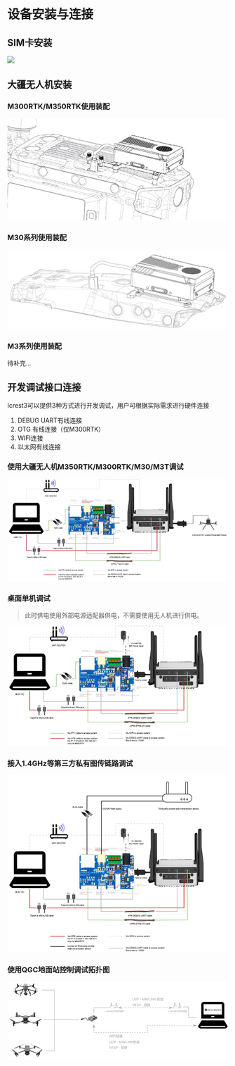 # 设备安装与连接

## SIM卡安装

![](images/SIM.jpg)
## 大疆无人机安装

### M300RTK/M350RTK使用装配

![M300%20M350](../images/M300%20M350.jpg)



### M30系列使用装配

![M30](../images/M30.jpg)



### M3系列使用装配
待补充...




## 开发调试接口连接
Icrest3可以提供3种方式进行开发调试，用户可根据实际需求进行硬件连接
1. DEBUG UART有线连接
2. OTG 有线连接（仅M300RTK）
3. WIFI连接
4. 以太网有线连接

### 使用大疆无人机M350RTK/M300RTK/M30/M3T调试

![%E4%BD%BF%E7%94%A8%E5%A4%A7%E7%96%86%E6%97%A0%E4%BA%BA%E6%9C%BAM350RTK:M300RTK:M30:M3T%E8%B0%83%E8%AF%95%20](../images/%E4%BD%BF%E7%94%A8%E5%A4%A7%E7%96%86%E6%97%A0%E4%BA%BA%E6%9C%BAM350RTK:M300RTK:M30:M3T%E8%B0%83%E8%AF%95%20.jpg)

### 桌面单机调试

> 此时供电使用外部电源适配器供电，不需要使用无人机进行供电。

![桌面单机调试](../images/%E6%A1%8C%E9%9D%A2%E5%8D%95%E6%9C%BA%E8%B0%83%E8%AF%95.jpg)

### 接入1.4GHz等第三方私有图传链路调试

![接入1.4GHz等第三方私有图传链路调试](../images/%E6%8E%A5%E5%85%A51.4GHz%E7%AD%89%E7%AC%AC%E4%B8%89%E6%96%B9%E7%A7%81%E6%9C%89%E5%9B%BE%E4%BC%A0%E9%93%BE%E8%B7%AF%E8%B0%83%E8%AF%95.jpg)

### 使用QGC地面站控制调试拓扑图

![使用QGC地面站控制调试拓扑图](../images/%E4%BD%BF%E7%94%A8QGC%E5%9C%B0%E9%9D%A2%E7%AB%99%E6%8E%A7%E5%88%B6%E8%B0%83%E8%AF%95%E6%8B%93%E6%89%91%E5%9B%BE.jpg)
